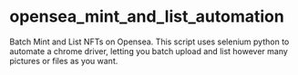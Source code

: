 # opensea_mint_and_list_automation
Batch Mint and List NFTs on Opensea. This script uses selenium python to automate a chrome driver, letting you batch upload and list however many pictures or files as you want.
